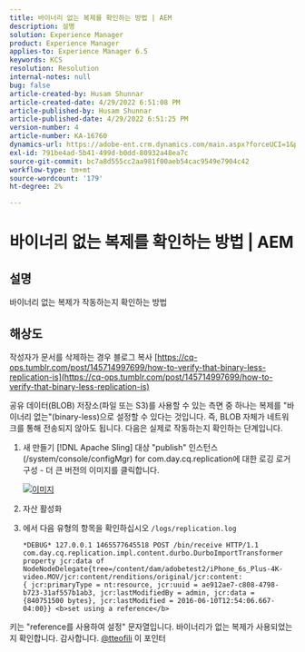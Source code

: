 ```yaml
---
title: 바이너리 없는 복제를 확인하는 방법 | AEM
description: 설명
solution: Experience Manager
product: Experience Manager
applies-to: Experience Manager 6.5
keywords: KCS
resolution: Resolution
internal-notes: null
bug: false
article-created-by: Husam Shunnar
article-created-date: 4/29/2022 6:51:08 PM
article-published-by: Husam Shunnar
article-published-date: 4/29/2022 6:51:25 PM
version-number: 4
article-number: KA-16760
dynamics-url: https://adobe-ent.crm.dynamics.com/main.aspx?forceUCI=1&pagetype=entityrecord&etn=knowledgearticle&id=41005553-edc7-ec11-a7b6-0022480a1d64
exl-id: 791be4ad-5b41-499d-b0dd-80932a48ea7c
source-git-commit: bc7a8d555cc2aa981f00aeb54cac9549e7904c42
workflow-type: tm+mt
source-wordcount: '179'
ht-degree: 2%

---
```


# 바이너리 없는 복제를 확인하는 방법 | AEM

## 설명

바이너리 없는 복제가 작동하는지 확인하는 방법

## 해상도

작성자가 문서를 삭제하는 경우 블로그 복사 [https://cq-ops.tumblr.com/post/145714997699/how-to-verify-that-binary-less-replication-is](https://cq-ops.tumblr.com/post/145714997699/how-to-verify-that-binary-less-replication-is)

공유 데이터(BLOB) 저장소(파일 또는 S3)를 사용할 수 있는 측면 중 하나는 복제를 &quot;바이너리 없는&quot;(binary-less)으로 설정할 수 있다는 것입니다. 즉, BLOB 자체가 네트워크를 통해 전송되지 않아도 됩니다. 다음은 실제로 작동하는지 확인하는 단계입니다.

1. 새 만들기 [!DNL Apache Sling] 대상 &quot;publish&quot; 인스턴스(/system/console/configMgr) for com.day.cq.replication에 대한 로깅 로거 구성 - 더 큰 버전의 이미지를 클릭합니다.

   [![이미지](https://64.media.tumblr.com/7399cc8fc96a1bb17456e9aff2af2999/tumblr_inline_p9j3kgHl8K1r414c2_500.png)](https://href.li/?http://jayan.kandathil.ca/CQ-OPS/aem62/LoggingLogger-Replication.png)

1. 자산 활성화

1. 에서 다음 유형의 항목을 확인하십시오 `/logs/replication.log`

   ```
   *DEBUG* 127.0.0.1 1465577645518 POST /bin/receive HTTP/1.1 
   com.day.cq.replication.impl.content.durbo.DurboImportTransformer property jcr:data of 
   NodeNodeDelegate{tree=/content/dam/adobetest2/iPhone_6s_Plus-4K-video.MOV/jcr:content/renditions/original/jcr:content:
   { jcr:primaryType = nt:resource, jcr:uuid = ae912ae7-c808-4798-b723-31af557b1ab3, jcr:lastModifiedBy = admin, jcr:data = {840751500 bytes}, jcr:lastModified = 2016-06-10T12:54:06.667-04:00}} <b>set using a reference</b>
   ```

키는 &quot;reference를 사용하여 설정&quot; 문자열입니다. 바이너리가 없는 복제가 사용되었는지 확인합니다. 감사합니다. [@tteofili](https://twitter.com/tteofili) 이 포인터
